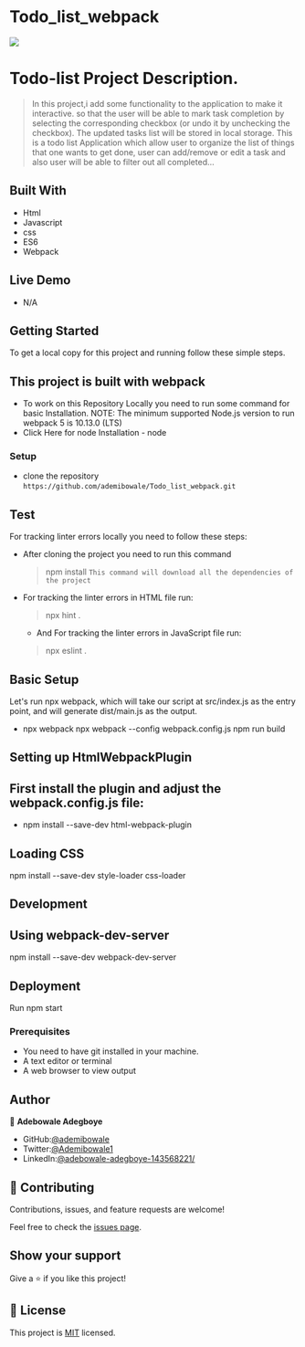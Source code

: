 # Todo_list_webpack

![](https://img.shields.io/badge/Microverse-blueviolet)

# Todo-list Project Description.
>In this project,i add some functionality to the application to make it interactive. so that the user will be able to mark task completion by selecting the corresponding checkbox (or undo it by unchecking the checkbox). The updated tasks list will be stored in local storage.
> This is a todo list Application which allow user to organize the  list of things that one wants to get done, user can add/remove or edit a task and also user will be able to filter out all completed…

 ## Built With

- Html
- Javascript
- css
- ES6
- Webpack

## Live Demo

- N/A

## Getting Started

To get a local copy for this project and running follow these simple steps.

## This project is built with webpack

 - To work on this Repository Locally you need to run some command for basic Installation. NOTE: The minimum supported Node.js version to run webpack 5 is 10.13.0 (LTS)
- Click Here for node Installation - node


### Setup

- clone the repository `https://github.com/ademibowale/Todo_list_webpack.git`

## Test

For tracking linter errors locally you need to follow these steps:

- After cloning the project you need to run this command
  > npm install
   `This command will download all the dependencies of the project`

- For tracking the linter errors in HTML file run:
  > npx hint .

  - And For tracking the linter errors in JavaScript file run:
  > npx eslint .

## Basic Setup

Let's run npx webpack, which will take our script at src/index.js as the entry point, and will generate dist/main.js as the output.

- npx webpack npx webpack --config webpack.config.js npm run build

## Setting up HtmlWebpackPlugin

## First install the plugin and adjust the webpack.config.js file:

- npm install --save-dev html-webpack-plugin

## Loading CSS

npm install --save-dev style-loader css-loader

## Development

## Using webpack-dev-server

npm install --save-dev webpack-dev-server

## Deployment

Run  npm start

### Prerequisites

- You need to have git installed in your machine.
- A text editor or terminal
- A web browser to view output

## Author

👤 **Adebowale Adegboye**

- GitHub:[@ademibowale](https://github.com/ademibowale)
- Twitter:[@Ademibowale1]( https://twitter.com/Ademibowale1)
- LinkedIn:[@adebowale-adegboye-143568221/](https://www.linkedin.com/in/adebowale-adegboye-143568221/)

## 🤝 Contributing

Contributions, issues, and feature requests are welcome!

Feel free to check the [issues page](https://github.com/ademibowale/Todo_list_webpack.git).

## Show your support

Give a ⭐️ if you like this project!

## 📝 License

This project is [MIT](./MIT.md) licensed.
